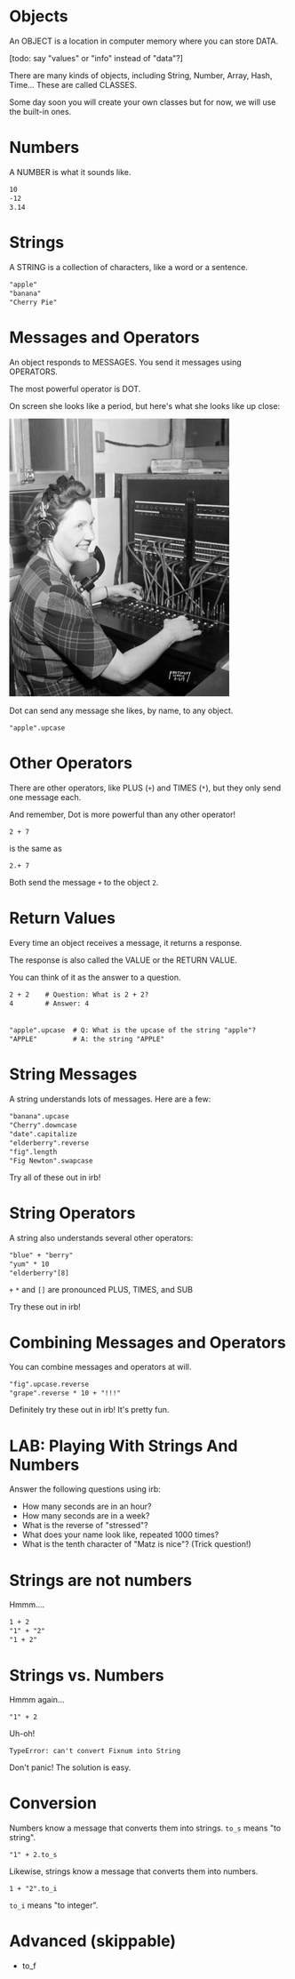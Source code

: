 # Objects

An OBJECT is a location in computer memory where you can store DATA.

[todo: say "values" or "info" instead of "data"?]

There are many kinds of objects, including String, Number, Array, Hash, Time... These are called CLASSES. 

Some day soon you will create your own classes but for now, we will use the built-in ones.

# Numbers

A NUMBER is what it sounds like.

    10
    -12
    3.14

# Strings

A STRING is a collection of characters, like a word or a sentence.

    "apple"
    "banana"
    "Cherry Pie"

# Messages and Operators

An object responds to MESSAGES. You send it messages using OPERATORS.

The most powerful operator is DOT. 

On screen she looks like a period, but here's what she looks like up close:

![picture of Dot the Operator](dot.jpg)

Dot can send any message she likes, by name, to any object.

    "apple".upcase
    
# Other Operators

There are other operators, like PLUS (`+`) and TIMES (`*`), but they only send one message each.

And remember, Dot is more powerful than any other operator!

    2 + 7

is the same as

    2.+ 7

Both send the message `+` to the object `2`.

# Return Values

Every time an object receives a message, it returns a response.

The response is also called the VALUE or the RETURN VALUE.

You can think of it as the answer to a question. 

    2 + 2    # Question: What is 2 + 2?
    4        # Answer: 4


    "apple".upcase  # Q: What is the upcase of the string "apple"?
    "APPLE"         # A: the string "APPLE"

# String Messages

A string understands lots of messages. Here are a few:

    "banana".upcase
    "Cherry".downcase
    "date".capitalize
    "elderberry".reverse
    "fig".length
    "Fig Newton".swapcase

Try all of these out in irb!

# String Operators

A string also understands several other operators:

    "blue" + "berry"
    "yum" * 10
    "elderberry"[8]

`+` `*` and `[]` are pronounced PLUS, TIMES, and SUB

Try these out in irb!

# Combining Messages and Operators

You can combine messages and operators at will.

    "fig".upcase.reverse
    "grape".reverse * 10 + "!!!"

Definitely try these out in irb! It's pretty fun.

# LAB: Playing With Strings And Numbers

Answer the following questions using irb:

* How many seconds are in an hour?
* How many seconds are in a week?
* What is the reverse of "stressed"?
* What does your name look like, repeated 1000 times?
* What is the tenth character of "Matz is nice"? (Trick question!)

# Strings are not numbers

Hmmm....

    1 + 2
    "1" + "2"
    "1 + 2"

# Strings vs. Numbers

Hmmm again...

    "1" + 2

Uh-oh!

    TypeError: can't convert Fixnum into String

Don't panic! The solution is easy.

# Conversion

Numbers know a message that converts them into strings. `to_s` means "to string".

    "1" + 2.to_s
    
Likewise, strings know a message that converts them into numbers.
    
    1 + "2".to_i

`to_i` means "to integer".

# Advanced (skippable)

* to_f
